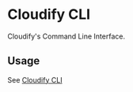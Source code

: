 # Cloudify CLI

Cloudify's Command Line Interface.

## Usage

See [Cloudify CLI](http://cloudify-cli.readthedocs.org/en/latest/)

